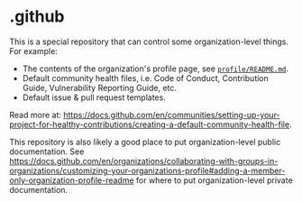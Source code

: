 # .github

This is a special repository that can control some organization-level things. For example:

- The contents of the organization's profile page, see [`profile/README.md`](profile/README.md).
- Default community health files, i.e. Code of Conduct, Contribution Guide, Vulnerability Reporting Guide, etc.
- Default issue & pull request templates.

Read more at: <https://docs.github.com/en/communities/setting-up-your-project-for-healthy-contributions/creating-a-default-community-health-file>.

This repository is also likely a good place to put organization-level public documentation. See <https://docs.github.com/en/organizations/collaborating-with-groups-in-organizations/customizing-your-organizations-profile#adding-a-member-only-organization-profile-readme> for where to put organization-level private documentation.
